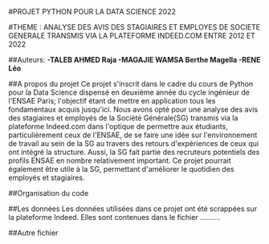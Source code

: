 #PROJET PYTHON POUR LA DATA SCIENCE 2022

#THEME : ANALYSE DES AVIS DES STAGIAIRES ET EMPLOYES DE SOCIETE GENERALE TRANSMIS VIA LA PLATEFORME INDEED.COM ENTRE 2012 ET 2022  

##Auteurs:
**-TALEB AHMED Raja
-MAGAJIE WAMSA Berthe Magella
-RENE Léo**

##A propos du projet
Ce projet s'inscrit dans le cadre du cours de Python pour la Data Science dispensé en deuxième année du cycle ingénieur de l'ENSAE Paris; l'objectif étant de mettre en application tous les fondamentaux acquis jusqu'ici. 
Nous avons opté pour une analyse des avis des stagiaires et employés de la Société Générale(SG) transmis via la plateforme Indeed.com dans l'optique de permettre aux étudiants, particulièrement ceux de l'ENSAE, de se faire une idée sur l'environnement de travail au sein de la SG au travers des retours d'expériences de ceux qui ont intégré la structure. Aussi, la SG fait partie des recruteurs potentiels des profils ENSAE en nombre relativement important. 
Ce projet pourrait également être utile à la SG, permettant d'améliorer le quotidien des employés et stagiaires.  

##Organisation du code


##Les données
Les données utilisées dans ce projet ont été scrappées sur la plateforme Indeed. Elles sont contenues dans le fichier ..........

##Autre fichier
